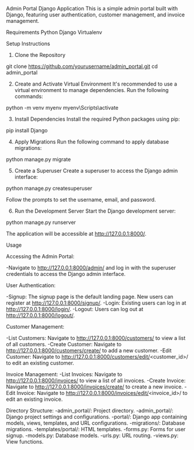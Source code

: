 Admin Portal Django Application
This is a simple admin portal built with Django, featuring user authentication, customer management, and invoice management.

Requirements
Python 
Django
Virtualenv 

Setup Instructions
1. Clone the Repository

git clone https://github.com/yourusername/admin_portal.git
cd admin_portal

2. Create and Activate Virtual Environment
It's recommended to use a virtual environment to manage dependencies. Run the following commands:

python -m venv myenv
myenv\Scripts\activate

3. Install Dependencies
Install the required Python packages using pip:

pip install Django

4. Apply Migrations
Run the following command to apply database migrations:

python manage.py migrate

5. Create a Superuser
Create a superuser to access the Django admin interface:

python manage.py createsuperuser

Follow the prompts to set the username, email, and password.

6. Run the Development Server
Start the Django development server:

python manage.py runserver

The application will be accessible at http://127.0.0.1:8000/.

Usage

Accessing the Admin Portal:

-Navigate to http://127.0.0.1:8000/admin/ and log in with the superuser credentials to access the Django admin interface.

User Authentication:

-Signup: The signup page is the default landing page. New users can register at http://127.0.0.1:8000/signup/.
-Login: Existing users can log in at http://127.0.0.1:8000/login/.
-Logout: Users can log out at http://127.0.0.1:8000/logout/.

Customer Management:

-List Customers: Navigate to http://127.0.0.1:8000/customers/ to view a list of all customers.
-Create Customer: Navigate to http://127.0.0.1:8000/customers/create/ to add a new customer.
-Edit Customer: Navigate to http://127.0.0.1:8000/customers/edit/<customer_id>/ to edit an existing customer.

Invoice Management:
-List Invoices: Navigate to http://127.0.0.1:8000/invoices/ to view a list of all invoices.
-Create Invoice: Navigate to http://127.0.0.1:8000/invoices/create/ to create a new invoice.
-Edit Invoice: Navigate to http://127.0.0.1:8000/invoices/edit/<invoice_id>/ to edit an existing invoice.

Directory Structure:
-admin_portal/: Project directory.
	-admin_portal/: Django project settings and configurations.
	-portal/: Django app containing models, views, templates, and URL configurations.
		-migrations/: Database migrations.
		-templates/portal/: HTML templates.
		-forms.py: Forms for user signup.
		-models.py: Database models.
		-urls.py: URL routing.
		-views.py: View functions.
